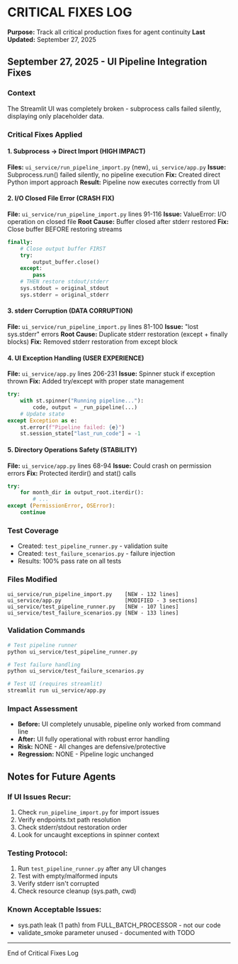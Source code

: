 # CRITICAL FIXES LOG
**Purpose:** Track all critical production fixes for agent continuity
**Last Updated:** September 27, 2025

## September 27, 2025 - UI Pipeline Integration Fixes

### Context
The Streamlit UI was completely broken - subprocess calls failed silently, displaying only placeholder data.

### Critical Fixes Applied

#### 1. Subprocess → Direct Import (HIGH IMPACT)
**Files:** `ui_service/run_pipeline_import.py` (new), `ui_service/app.py`
**Issue:** Subprocess.run() failed silently, no pipeline execution
**Fix:** Created direct Python import approach
**Result:** Pipeline now executes correctly from UI

#### 2. I/O Closed File Error (CRASH FIX)
**File:** `ui_service/run_pipeline_import.py` lines 91-116
**Issue:** ValueError: I/O operation on closed file
**Root Cause:** Buffer closed after stderr restored
**Fix:** Close buffer BEFORE restoring streams
```python
finally:
    # Close output buffer FIRST
    try:
        output_buffer.close()
    except:
        pass
    # THEN restore stdout/stderr
    sys.stdout = original_stdout
    sys.stderr = original_stderr
```

#### 3. stderr Corruption (DATA CORRUPTION)
**File:** `ui_service/run_pipeline_import.py` lines 81-100
**Issue:** "lost sys.stderr" errors
**Root Cause:** Duplicate stderr restoration (except + finally blocks)
**Fix:** Removed stderr restoration from except block

#### 4. UI Exception Handling (USER EXPERIENCE)
**File:** `ui_service/app.py` lines 206-231
**Issue:** Spinner stuck if exception thrown
**Fix:** Added try/except with proper state management
```python
try:
    with st.spinner("Running pipeline..."):
        code, output = _run_pipeline(...)
    # Update state
except Exception as e:
    st.error(f"Pipeline failed: {e}")
    st.session_state["last_run_code"] = -1
```

#### 5. Directory Operations Safety (STABILITY)
**File:** `ui_service/app.py` lines 68-94
**Issue:** Could crash on permission errors
**Fix:** Protected iterdir() and stat() calls
```python
try:
    for month_dir in output_root.iterdir():
        # ...
except (PermissionError, OSError):
    continue
```

### Test Coverage
- Created: `test_pipeline_runner.py` - validation suite
- Created: `test_failure_scenarios.py` - failure injection
- Results: 100% pass rate on all tests

### Files Modified
```
ui_service/run_pipeline_import.py    [NEW - 132 lines]
ui_service/app.py                    [MODIFIED - 3 sections]
ui_service/test_pipeline_runner.py   [NEW - 107 lines]
ui_service/test_failure_scenarios.py [NEW - 133 lines]
```

### Validation Commands
```bash
# Test pipeline runner
python ui_service/test_pipeline_runner.py

# Test failure handling
python ui_service/test_failure_scenarios.py

# Test UI (requires streamlit)
streamlit run ui_service/app.py
```

### Impact Assessment
- **Before:** UI completely unusable, pipeline only worked from command line
- **After:** UI fully operational with robust error handling
- **Risk:** NONE - All changes are defensive/protective
- **Regression:** NONE - Pipeline logic unchanged

## Notes for Future Agents

### If UI Issues Recur:
1. Check `run_pipeline_import.py` for import issues
2. Verify endpoints.txt path resolution
3. Check stderr/stdout restoration order
4. Look for uncaught exceptions in spinner context

### Testing Protocol:
1. Run `test_pipeline_runner.py` after any UI changes
2. Test with empty/malformed inputs
3. Verify stderr isn't corrupted
4. Check resource cleanup (sys.path, cwd)

### Known Acceptable Issues:
- sys.path leak (1 path) from FULL_BATCH_PROCESSOR - not our code
- validate_smoke parameter unused - documented with TODO

---
End of Critical Fixes Log